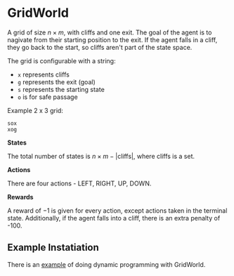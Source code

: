 # GridWorld

A grid of size $n \times m$, with cliffs and one exit. The goal of the agent is to nagivate from their starting position to the exit. If the agent falls in a cliff, they go back to the start, so cliffs aren't part of the state space.

The grid is configurable with a string:
- `x` represents cliffs
- `g` represents the exit (goal)
- `s` represents the starting state
- `o` is for safe passage

Example 2 x 3 grid:

```
sox
xog
```

**States**

The total number of states is $n \times m - |\text{cliffs}|$, where cliffs is a set.

**Actions**

There are four actions - LEFT, RIGHT, UP, DOWN.

**Rewards**

A reward of $-1$ is given for every action, except actions taken in the terminal state.
Additionally, if the agent falls into a cliff, there is an extra penalty of -100.

## Example Instatiation

There is an [example](../../src/rlplg/examples/gridworld_dynamicprog.py) of doing dynamic programming with GridWorld.